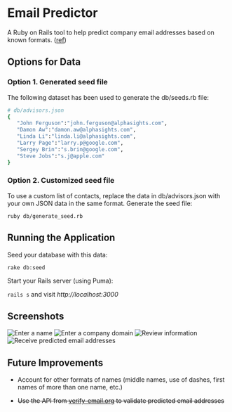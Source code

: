 # Email Predictor

A Ruby on Rails tool to help predict company email addresses based on known formats. ([ref](https://gist.github.com/JohnKellyFerguson/2180a661f46aa92292f1))

## Options for Data

### Option 1. Generated seed file

The following dataset has been used to generate the db/seeds.rb file:

```ruby
# db/advisors.json
{
   "John Ferguson":"john.ferguson@alphasights.com",
   "Damon Aw":"damon.aw@alphasights.com",
   "Linda Li":"linda.li@alphasights.com",
   "Larry Page":"larry.p@google.com",
   "Sergey Brin":"s.brin@google.com",
   "Steve Jobs":"s.j@apple.com"
}
```
### Option 2. Customized seed file

To use a custom list of contacts, replace the data in db/advisors.json with your own JSON data in the same format. Generate the seed file:

`ruby db/generate_seed.rb`

## Running the Application

Seed your database with this data:

`rake db:seed`

Start your Rails server (using Puma):

`rails s` and visit *http://localhost:3000*

## Screenshots

![Enter a name](http://imgur.com/zqPteJN.png)
![Enter a company domain](http://imgur.com/hJQvKb5.png)
![Review information](http://imgur.com/5hPw7h9.png)
![Receive predicted email addresses](http://imgur.com/6pxbHtQ.png)

## Future Improvements

* Account for other formats of names (middle names, use of dashes, first names of more than one name, etc.)

* <del>Use the API from [verify-email.org](http://api.verify-email.org/api.php?usr=nectarflowers&pwd=testing1&check=larry.p@google.com) to validate predicted email addresses</del>
